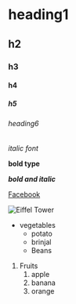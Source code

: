 # heading1
## h2
### h3
#### h4
##### h5
###### heading6
*italic font*

**bold type**

***bold and italic***

[Facebook](https://www.facebook.com/)

![Eiffel Tower](https://static.toiimg.com/thumb/msid-82826970,width-900,height-1200,resizemode-6.cms)

* vegetables
  * potato
  * brinjal
  * Beans
 
 1. Fruits
    1. apple
    2. banana
    3. orange
